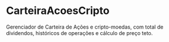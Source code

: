 # CarteiraAcoesCripto
 Gerenciador de Carteira de Ações e cripto-moedas, com total de dividendos, históricos de operações e cálculo de preço teto.
